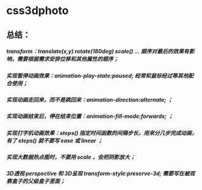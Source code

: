 # css3dphoto
## 总结：
##### transform：translate(x,y) rotate(180deg) scale() ... 顺序对最后的效果有影响，需要根据需求安排位移和其他属性的顺序；
##### 实现暂停动画效果：animation-play-state:paused; 经常和鼠标经过等其他配合使用；
##### 实现动画走回来，而不是跳回来：animation-direction:alternate; ；
##### 实现动画结束后，停在结束位置：animation-fill-mode:forwards; ；
##### 实现打字机动画效果：steps() 指定时间函数的间隔步长，用来分几步完成动画，有了 steps() 就不要写 ease 或 linear ；
##### 实现大数据热点图时，不要用 scale ，会把阴影放大；
##### 3D透视 perspective 和 3D呈现 transform-style:preserve-3d; 需要写在被观察盒子的父级盒子里面；
